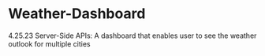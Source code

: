 # Weather-Dashboard
4.25.23 Server-Side APIs: A dashboard that enables user to see the weather outlook for multiple cities
